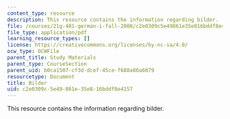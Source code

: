 ```yaml
---
content_type: resource
description: This resource contains the information regarding bilder.
file: /courses/21g-401-german-i-fall-2008/c2e0309c5e49861e35e816bddf8e4157_MIT21G_401F08_bilder_rf.pdf
file_type: application/pdf
learning_resource_types: []
license: https://creativecommons.org/licenses/by-nc-sa/4.0/
ocw_type: OCWFile
parent_title: Study Materials
parent_type: CourseSection
parent_uid: b0ca1507-cf3d-dcef-45ce-f688a86a6079
resourcetype: Document
title: Bilder
uid: c2e0309c-5e49-861e-35e8-16bddf8e4157
---
```

This resource contains the information regarding bilder.